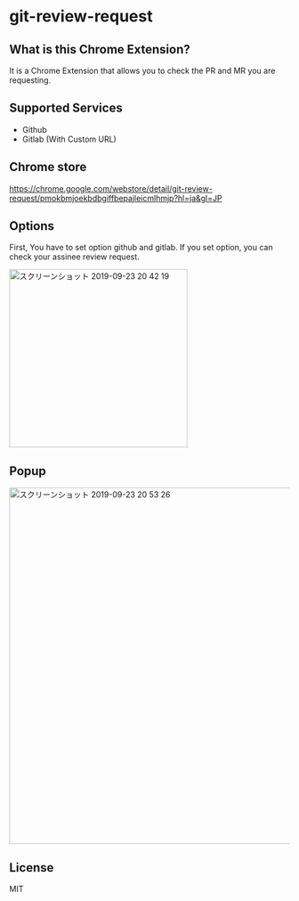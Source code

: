 # git-review-request

## What is this Chrome Extension?
It is a Chrome Extension that allows you to check the PR and MR you are requesting.

## Supported Services
 * Github
 * Gitlab (With Custom URL)
 
## Chrome store
https://chrome.google.com/webstore/detail/git-review-request/pmokbmjoekbdbgiffbepajleicmlhmjp?hl=ja&gl=JP

## Options

First, You have to set option github and gitlab. If you set option, you can check your assinee review request.

<img width="320" alt="スクリーンショット 2019-09-23 20 42 19" src="https://user-images.githubusercontent.com/19683276/65424031-7c3d1b80-de45-11e9-9894-42227f74d7c4.png">


## Popup

<img width="640" alt="スクリーンショット 2019-09-23 20 53 26" src="https://user-images.githubusercontent.com/19683276/65424067-9119af00-de45-11e9-8ab2-1f85cdcfd97b.png">

## License
MIT
